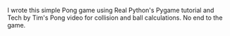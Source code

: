 I wrote this simple Pong game using Real Python's Pygame tutorial and Tech by Tim's Pong video for collision and ball calculations. No end to the game. 
